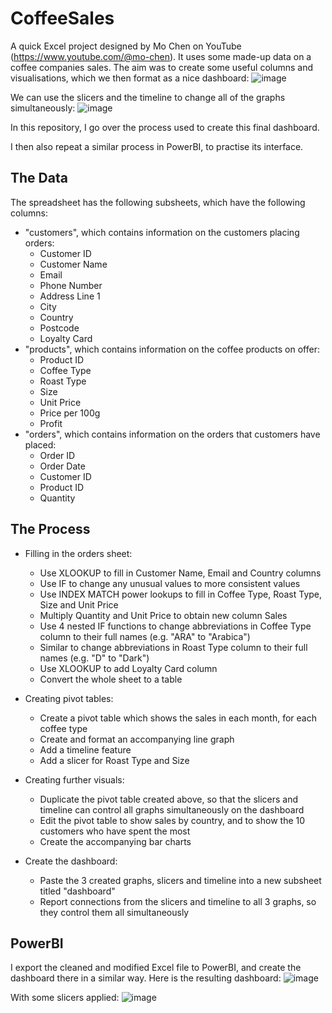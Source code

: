 # CoffeeSales
A quick Excel project designed by Mo Chen on YouTube (https://www.youtube.com/@mo-chen). It uses some made-up data on a coffee companies sales. The aim was to create some useful columns and visualisations, which we then format as a nice dashboard:
![image](https://github.com/user-attachments/assets/02760061-82c7-48e7-a03b-e5d0f1f8b7c1)

We can use the slicers and the timeline to change all of the graphs simultaneously:
![image](https://github.com/user-attachments/assets/5f88672b-3df6-4cb9-abbc-dffe7137de88)

In this repository, I go over the process used to create this final dashboard.

I then also repeat a similar process in PowerBI, to practise its interface.

## The Data
The spreadsheet has the following subsheets, which have the following columns:
- "customers", which contains information on the customers placing orders:
   - Customer ID
   - Customer Name
   - Email
   - Phone Number
   - Address Line 1
   - City
   - Country
   - Postcode
   - Loyalty Card
- "products", which contains information on the coffee products on offer:
   - Product ID
   - Coffee Type
   - Roast Type
   - Size
   - Unit Price
   - Price per 100g
   - Profit
- "orders", which contains information on the orders that customers have placed:
   - Order ID
   - Order Date
   - Customer ID
   - Product ID
   - Quantity

## The Process
- Filling in the orders sheet:
  - Use XLOOKUP to fill in Customer Name, Email and Country columns
  - Use IF to change any unusual values to more consistent values
  - Use INDEX MATCH power lookups to fill in Coffee Type, Roast Type, Size and Unit Price
  - Multiply Quantity and Unit Price to obtain new column Sales
  - Use 4 nested IF functions to change abbreviations in Coffee Type column to their full names (e.g. "ARA" to "Arabica")
  - Similar to change abbreviations in Roast Type column to their full names (e.g. "D" to "Dark")
  - Use XLOOKUP to add Loyalty Card column
  - Convert the whole sheet to a table
 
- Creating pivot tables:
  - Create a pivot table which shows the sales in each month, for each coffee type
  - Create and format an accompanying line graph
  - Add a timeline feature
  - Add a slicer for Roast Type and Size
 
- Creating further visuals:
  - Duplicate the pivot table created above, so that the slicers and timeline can control all graphs simultaneously on the dashboard
  - Edit the pivot table to show sales by country, and to show the 10 customers who have spent the most
  - Create the accompanying bar charts
 
- Create the dashboard:
  - Paste the 3 created graphs, slicers and timeline into a new subsheet titled "dashboard"
  - Report connections from the slicers and timeline to all 3 graphs, so they control them all simultaneously

## PowerBI
I export the cleaned and modified Excel file to PowerBI, and create the dashboard there in a similar way. Here is the resulting dashboard:
![image](https://github.com/user-attachments/assets/62334574-b9f6-4726-bfd4-c4f01601ace8)

With some slicers applied:
![image](https://github.com/user-attachments/assets/aeaa0043-fc9f-4e96-a9f2-50befd16d36d)


